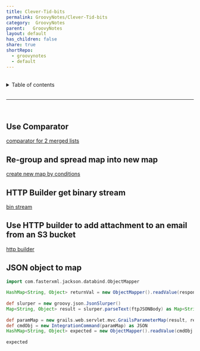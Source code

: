 ```yaml
---
title: Clever-Tid-bits    
permalink: GroovyNotes/Clever-Tid-bits    
category:  GroovyNotes    
parent:   GroovyNotes    
layout: default    
has_children: false    
share: true    
shortRepo:    
  - groovynotes    
  - default    
---
```

    
    
<br/>    
    
<details markdown="block">    
<summary>    
Table of contents    
</summary>    
{: .text-delta }    
1. TOC    
{:toc}    
</details>    
    
<br/>    
    
***    
    
<br/>    
    
## Use Comparator    
    
<a href="https://gist.github.com/14paxton/200b5a1a081f66cf4df5de739ef2cc24" > comparator for 2 merged lists </a>    
    
## Re-group and spread map into new map    
    
<a href="https://gist.github.com/14paxton/8d0b6b33f2023fa2dff3fdd51364f8db"> create new map by conditions </a>    
    
## HTTP Builder get binary stream    
    
<a href="https://gist.github.com/14paxton/58da1e0c108fa527c5ec1a770eefa683"> bin stream </a>    
    
## Use HTTP builder to add attachment to an email from an S3 bucket    
    
<a href="https://gist.github.com/14paxton/1fa8f703b708b9488408c9217a83b3a9"> http builder </a>    
    
## JSON object to map    
    
```groovy    
import com.fasterxml.jackson.databind.ObjectMapper    
    
HashMap<String, Object> returnVal = new ObjectMapper().readValue(response.json.toString(), HashMap.class)    
    
def slurper = new groovy.json.JsonSlurper()    
Map<String, Object> result = slurper.parseText(ftpJSONBody) as Map<String, Object>    
    
def paramMap = new grails.web.servlet.mvc.GrailsParameterMap(result, request)    
def cmdObj = new IntegrationCommand(paramMap) as JSON    
HashMap<String, Object> expected = new ObjectMapper().readValue(cmdObj.toString(), HashMap.class)    
    
expected    
```  